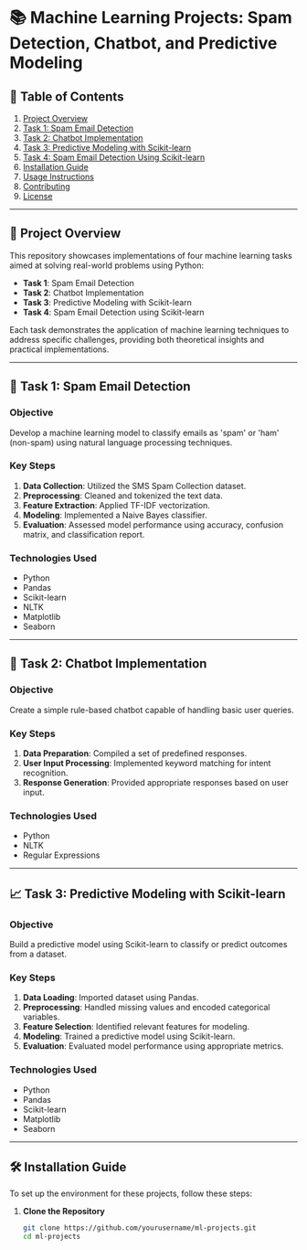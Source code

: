 # 📚 Machine Learning Projects: Spam Detection, Chatbot, and Predictive Modeling

## 🧾 Table of Contents

1. [Project Overview](#project-overview)
2. [Task 1: Spam Email Detection](#task-1-spam-email-detection)
3. [Task 2: Chatbot Implementation](#task-2-chatbot-implementation)
4. [Task 3: Predictive Modeling with Scikit-learn](#task-3-predictive-modeling-with-scikit-learn)
5. [Task 4: Spam Email Detection Using Scikit-learn](#task-4-spam-email-detection-using-scikit-learn)
6. [Installation Guide](#installation-guide)
7. [Usage Instructions](#usage-instructions)
8. [Contributing](#contributing)
9. [License](#license)

---

## 📌 Project Overview

This repository showcases implementations of four machine learning tasks aimed at solving real-world problems using Python:

- **Task 1**: Spam Email Detection
- **Task 2**: Chatbot Implementation
- **Task 3**: Predictive Modeling with Scikit-learn
- **Task 4**: Spam Email Detection using Scikit-learn

Each task demonstrates the application of machine learning techniques to address specific challenges, providing both theoretical insights and practical implementations.

---

## 🧪 Task 1: Spam Email Detection

### Objective

Develop a machine learning model to classify emails as 'spam' or 'ham' (non-spam) using natural language processing techniques.

### Key Steps

1. **Data Collection**: Utilized the SMS Spam Collection dataset.
2. **Preprocessing**: Cleaned and tokenized the text data.
3. **Feature Extraction**: Applied TF-IDF vectorization.
4. **Modeling**: Implemented a Naive Bayes classifier.
5. **Evaluation**: Assessed model performance using accuracy, confusion matrix, and classification report.

### Technologies Used

- Python
- Pandas
- Scikit-learn
- NLTK
- Matplotlib
- Seaborn

---

## 🤖 Task 2: Chatbot Implementation

### Objective

Create a simple rule-based chatbot capable of handling basic user queries.

### Key Steps

1. **Data Preparation**: Compiled a set of predefined responses.
2. **User Input Processing**: Implemented keyword matching for intent recognition.
3. **Response Generation**: Provided appropriate responses based on user input.

### Technologies Used

- Python
- NLTK
- Regular Expressions

---

## 📈 Task 3: Predictive Modeling with Scikit-learn

### Objective

Build a predictive model using Scikit-learn to classify or predict outcomes from a dataset.

### Key Steps

1. **Data Loading**: Imported dataset using Pandas.
2. **Preprocessing**: Handled missing values and encoded categorical variables.
3. **Feature Selection**: Identified relevant features for modeling.
4. **Modeling**: Trained a predictive model using Scikit-learn.
5. **Evaluation**: Evaluated model performance using appropriate metrics.

### Technologies Used

- Python
- Pandas
- Scikit-learn
- Matplotlib
- Seaborn

---

## 🛠️ Installation Guide

To set up the environment for these projects, follow these steps:

1. **Clone the Repository**

   ```bash
   git clone https://github.com/yourusername/ml-projects.git
   cd ml-projects
